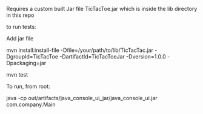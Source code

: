 Requires a custom built Jar file TicTacToe.jar which is inside the lib directory in this repo

to run tests:

Add jar file

  mvn install:install-file -Dfile=/your/path/to/lib/TicTacTac.jar -DgroupId=TicTacToe -DartifactId=TicTacToeJar -Dversion=1.0.0 -Dpackaging=jar

  mvn test

To run, from root:

java -cp out/artifacts/java_console_ui_jar/java_console_ui.jar com.company.Main
